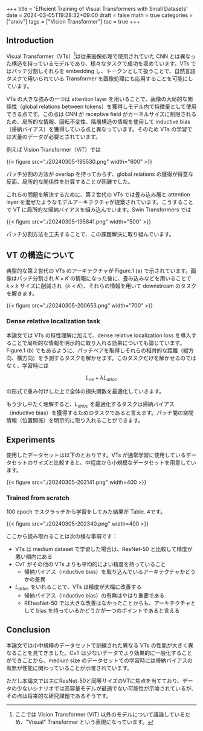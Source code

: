 +++
title = 'Efficient Training of Visual Transformers with Small Datasets'
date = 2024-03-05T19:28:32+09:00
draft = false
math = true
categories = ["arxiv"]
tags = ["Vision Transformer"]
toc = true
+++


## Introduction

Visual Transformer（VTs）[^1]は従来画像処理で使用されていた CNN とは異なった構造を持っているモデルであり、様々なタスクで成功を収めています。VTs ではパッチ分割しそれらを embedding し、トークンとして扱うことで、自然言語タスクで用いられている Transformer を画像処理にも応用することを可能にしています。

VTs の大きな強みの一つは attention layer を用いることで、画像の大局的な関係性（global relations between tokens）を獲得しモデル内で特徴量として使用できる点です。この点は CNN が receptive field がカーネルサイズに制限されるため、局所的な情報、回転不変性、階層構造の情報を使用して inductive bias（帰納バイアス）を獲得している点と異なっています。そのため VTs の学習では大量のデータが必要とされています。

例えば Vision Transformer（ViT）では

{{< figure src="./20240305-195530.png" width="600" >}} 

パッチ分割の方法が overlap を持っておらず、global relations の獲得が得意な反面、局所的な関係性を計算することが困難でした。

これらの問題を解決するために、第２世代の VTs では畳み込み層と attention layer を混ぜたようなモデルアーキテクチャが提案されています。こうすることで VT に局所的な帰納バイアスを組み込んでいます。Swin Transformers では

{{< figure src="./20240305-195841.png" width="500" >}}

パッチ分割方法を工夫することで、この課題解決に取り組んでいます。



## VT の構造について

典型的な第２世代の VTs のアーキテクチャが Figure.1 (a) で示されています。画像はパッチ分割され $K \times K$ の情報になった後に、畳み込みなどを用いることで $k \times k$ サイズに削減され（$k<K$）、それらの情報を用いて downstream のタスクを解きます。

{{< figure src="./20240305-200653.png" width="700" >}}


### Dense relative localization task

本論文では VTs の特性理解に加えて、dense relative localization loss を導入することで局所的な情報を明示的に取り入れる効果についても論じています。Figure.1 (b) でもあるように、パッチペアを取得しそれらの相対的な距離（縦方向、横方向）を予測するタスクを解かせます。このタスクだけを解かせるのではなく、学習時には

$$
L_{ce} + \lambda L_{drloc}
$$

の形式で重み付けした上で全体の損失関数を最適化していきます。


もう少し平たく理解すると、$L_{drloc}$ を最適化するタスクは帰納バイアス（inductive bias）を獲得するためのタスクであると言えます。パッチ間の空間情報（位置関係）を明示的に取り入れることができます。


## Experiments


使用したデータセットは以下のとおりです。VTs が通常学習に使用しているデータセットのサイズと比較すると、中程度から小規模なデータセットを用意しています。

{{< figure src="./20240305-202141.png" width=400 >}}



### Trained from scratch

100 epoch でスクラッチから学習をしてみた結果が Table. 4です。


{{< figure src="./20240305-202340.png" width=400 >}}

ここから読み取れることは次の様な事項です：

- VTs は medium dataset で学習した場合は、ResNet-50 と比較して精度が悪い傾向にある
- CvT がその他の VTs よりも平均的によい精度を持っていること
  - 帰納バイアス（inductive bias）を取り込んでいるアーキテクチャかどうかの差異
- $L_{drloc}$ をいれることで、VTs は精度が大幅に改善する
  - 帰納バイアス（inductive bias）の有無はやはり重要である
  - REhesNet-50 では大きな改善はなかったことからも、アーキテクチャとして bias を持っているかどうかが一つのポイントであると言える



## Conclusion


本論文では小中規模のデータセットで訓練された異なる VTs の性能が大きく異なることを見てきました。CvT は少ないデータでより効果的に一般化することができことから、medium size のデータセットでの学習時には帰納バイアスの有無が性能に関わっていることが示唆されています。

ただし本論文では主にResNet-50と同等サイズのVTに焦点を当てており、データの少ないシナリオでは高容量モデルが最適でない可能性が示唆されているが、その点は将来的な研究課題であるそうです。


[^1]: ここでは Vision Transformer (ViT) 以外のモデルについて議論しているため、"Visual" Transformer という表現になっています。